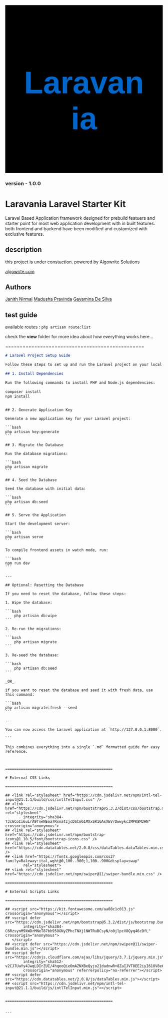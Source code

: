 <div style="text-align: center; padding: 50px; background: black;">
 <h1 style="font-size: 100px; font-weight: bold; font-family: 'Arial', sans-serif; color: #0066cc;">
        Laravania
  </h1>
</div>

### **version** - 1.0.0

# Laravania Laravel Starter Kit

Laravel Based Application framework designed for prebuild featuers and starter point for most web application development with in built features. both frontend and backend have been modified and customized with exclusive features.

## description

this project is under constuction. powered by Algowrite Solutions

[algowrite.com](https://algowrite.com)

## Authors
[Janith Nirmal](https://github.com/janithnirmal)
[Madusha Pravinda](https://github.com/MADUSHADEV/)
[Gayamina De Silva](https://github.com/GAYAMINA/)



## test guide

available routes : `php artisan route:list`

check the **view** folder for more idea about how everything works here...

================================================

```markdown
# Laravel Project Setup Guide

Follow these steps to set up and run the Laravel project on your local machine.

## 1. Install Dependencies

Run the following commands to install PHP and Node.js dependencies:
```

```bash
composer install
npm install
```

````

## 2. Generate Application Key

Generate a new application key for your Laravel project:

```bash
php artisan key:generate
```

## 3. Migrate the Database

Run the database migrations:

```bash
php artisan migrate
```

## 4. Seed the Database

Seed the database with initial data:

```bash
php artisan db:seed
```

## 5. Serve the Application

Start the development server:

```bash
php artisan serve
```

To compile frontend assets in watch mode, run:

```bash
npm run dev
```

---

## Optional: Resetting the Database

If you need to reset the database, follow these steps:

1. Wipe the database:

```bash
    php artisan db:wipe
```

2. Re-run the migrations:

```bash
    php artisan migrate
```

3. Re-seed the database:

```bash
    php artisan db:seed
```

_OR_

if you want to reset the database and seed it with fresh data, use this command:

```bash
php artisan migrate:fresh --seed
```

---

You can now access the Laravel application at `http://127.0.0.1:8000`.

```

This combines everything into a single `.md` formatted guide for easy reference.



================================================

# External CSS Links

================================================

## <link rel="stylesheet" href="https://cdn.jsdelivr.net/npm/intl-tel-input@21.1.1/build/css/intlTelInput.css" />
## <link href="https://cdn.jsdelivr.net/npm/bootstrap@5.3.2/dist/css/bootstrap.min.css" rel="stylesheet"
        integrity="sha384-T3c6CoIi6uLrA9TneNEoa7RxnatzjcDSCmG1MXxSR1GAsXEV/Dwwykc2MPK8M2HN" crossorigin="anonymous">
## <link rel="stylesheet" href="https://cdn.jsdelivr.net/npm/bootstrap-icons@1.10.5/font/bootstrap-icons.css" />
## <link rel="stylesheet" href="https://cdn.datatables.net/2.0.8/css/dataTables.dataTables.min.css" />
## <link href="https://fonts.googleapis.com/css2?family=Raleway:ital,wght@0,100..900;1,100..900&display=swap"
        rel="stylesheet">
## <link rel="stylesheet" href="https://cdn.jsdelivr.net/npm/swiper@11/swiper-bundle.min.css" />

================================================

# External Scripts Links

================================================

## <script src="https://kit.fontawesome.com/aa08c1c013.js" crossorigin="anonymous"></script>
## <script defer src="https://cdn.jsdelivr.net/npm/bootstrap@5.3.2/dist/js/bootstrap.bundle.min.js"
        integrity="sha384-C6RzsynM9kWDrMNeT87bh95OGNyZPhcTNXj1NW7RuBCsyN/o0jlpcV8Qyq46cDfL" crossorigin="anonymous">
   </script>
## <script defer src="https://cdn.jsdelivr.net/npm/swiper@11/swiper-bundle.min.js"></script>
## <script defer src="https://cdnjs.cloudflare.com/ajax/libs/jquery/3.7.1/jquery.min.js"
        integrity="sha512-v2CJ7UaYy4JwqLDIrZUI/4hqeoQieOmAZNXBeQyjo21dadnwR+8ZaIJVT8EE2iyI61OV8e6M8PP2/4hpQINQ/g=="
        crossorigin="anonymous" referrerpolicy="no-referrer"></script>
## <script defer src="https://cdn.datatables.net/2.0.8/js/dataTables.min.js"></script>
## <script src="https://cdn.jsdelivr.net/npm/intl-tel-input@21.1.1/build/js/intlTelInput.min.js"></script>


================================================


```
````
